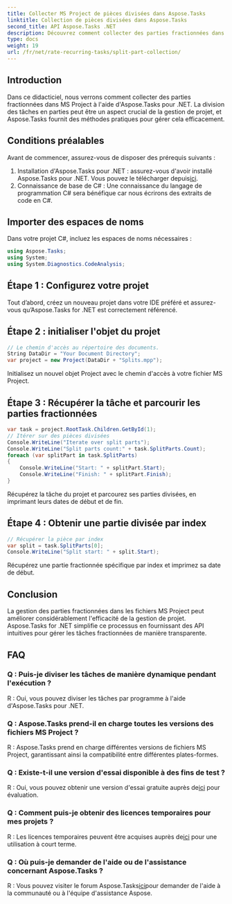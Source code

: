 ```yaml
---
title: Collecter MS Project de pièces divisées dans Aspose.Tasks
linktitle: Collection de pièces divisées dans Aspose.Tasks
second_title: API Aspose.Tasks .NET
description: Découvrez comment collecter des parties fractionnées dans MS Project à l'aide d'Aspose.Tasks pour .NET. Ce didacticiel complet vous guide tout au long du processus, étape par étape.
type: docs
weight: 19
url: /fr/net/rate-recurring-tasks/split-part-collection/
---
```

## Introduction
Dans ce didacticiel, nous verrons comment collecter des parties fractionnées dans MS Project à l'aide d'Aspose.Tasks pour .NET. La division des tâches en parties peut être un aspect crucial de la gestion de projet, et Aspose.Tasks fournit des méthodes pratiques pour gérer cela efficacement.
## Conditions préalables
Avant de commencer, assurez-vous de disposer des prérequis suivants :
1. Installation d'Aspose.Tasks pour .NET : assurez-vous d'avoir installé Aspose.Tasks pour .NET. Vous pouvez le télécharger depuis[ici](https://releases.aspose.com/tasks/net/).
2. Connaissance de base de C# : Une connaissance du langage de programmation C# sera bénéfique car nous écrirons des extraits de code en C#.

## Importer des espaces de noms
Dans votre projet C#, incluez les espaces de noms nécessaires :
```csharp
using Aspose.Tasks;
using System;
using System.Diagnostics.CodeAnalysis;

```

## Étape 1 : Configurez votre projet
Tout d’abord, créez un nouveau projet dans votre IDE préféré et assurez-vous qu’Aspose.Tasks for .NET est correctement référencé.
## Étape 2 : initialiser l'objet du projet
```csharp
// Le chemin d'accès au répertoire des documents.
String DataDir = "Your Document Directory";
var project = new Project(DataDir + "Splits.mpp");
```
Initialisez un nouvel objet Project avec le chemin d'accès à votre fichier MS Project.
## Étape 3 : Récupérer la tâche et parcourir les parties fractionnées
```csharp
var task = project.RootTask.Children.GetById(1);
// Itérer sur des pièces divisées
Console.WriteLine("Iterate over split parts");
Console.WriteLine("Split parts count:" + task.SplitParts.Count);
foreach (var splitPart in task.SplitParts)
{
    Console.WriteLine("Start: " + splitPart.Start);
    Console.WriteLine("Finish: " + splitPart.Finish);
}
```
Récupérez la tâche du projet et parcourez ses parties divisées, en imprimant leurs dates de début et de fin.
## Étape 4 : Obtenir une partie divisée par index
```csharp
// Récupérer la pièce par index
var split = task.SplitParts[0];
Console.WriteLine("Split start: " + split.Start);
```
Récupérez une partie fractionnée spécifique par index et imprimez sa date de début.

## Conclusion
La gestion des parties fractionnées dans les fichiers MS Project peut améliorer considérablement l'efficacité de la gestion de projet. Aspose.Tasks for .NET simplifie ce processus en fournissant des API intuitives pour gérer les tâches fractionnées de manière transparente.
## FAQ
### Q : Puis-je diviser les tâches de manière dynamique pendant l'exécution ?
R : Oui, vous pouvez diviser les tâches par programme à l'aide d'Aspose.Tasks pour .NET.
### Q : Aspose.Tasks prend-il en charge toutes les versions des fichiers MS Project ?
R : Aspose.Tasks prend en charge différentes versions de fichiers MS Project, garantissant ainsi la compatibilité entre différentes plates-formes.
### Q : Existe-t-il une version d'essai disponible à des fins de test ?
 R : Oui, vous pouvez obtenir une version d'essai gratuite auprès de[ici](https://releases.aspose.com/) pour évaluation.
### Q : Comment puis-je obtenir des licences temporaires pour mes projets ?
 R : Les licences temporaires peuvent être acquises auprès de[ici](https://purchase.aspose.com/temporary-license/) pour une utilisation à court terme.
### Q : Où puis-je demander de l'aide ou de l'assistance concernant Aspose.Tasks ?
 R : Vous pouvez visiter le forum Aspose.Tasks[ici](https://forum.aspose.com/c/tasks/15)pour demander de l'aide à la communauté ou à l'équipe d'assistance Aspose.